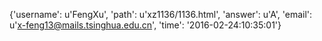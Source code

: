 {'username': u'FengXu', 'path': u'xz1136/1136.html', 'answer': u'A', 'email': u'x-feng13@mails.tsinghua.edu.cn', 'time': '2016-02-24:10:35:01'}